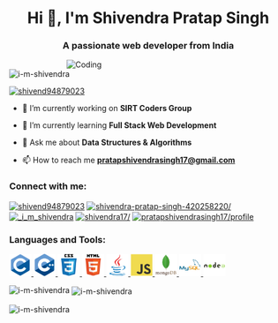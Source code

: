 <h1 align="center">Hi 👋, I'm Shivendra Pratap Singh</h1>
<h3 align="center">A passionate web developer from India</h3>

<img align="right" alt="Coding" width="400" src="https://camo.githubusercontent.com/8bf6f6d78abc81fcf9c49f10649423e73ea44bc248e83aaae8759d401c829a84/68747470733a2f2f70687973696373677572756b756c2e66696c65732e776f726470726573732e636f6d2f323031392f30322f6368617261637465722d312e676966" >

<p align="left"> <img src="https://komarev.com/ghpvc/?username=i-m-shivendra&label=Profile%20views&color=0e75b6&style=flat" alt="i-m-shivendra" /> </p>

<p align="left"> <a href="https://twitter.com/shivend94879023" target="blank"><img src="https://img.shields.io/twitter/follow/shivend94879023?logo=twitter&style=for-the-badge" alt="shivend94879023" /></a> </p>

- 🔭 I’m currently working on **SIRT Coders Group**

- 🌱 I’m currently learning **Full Stack Web Development**

- 💬 Ask me about **Data Structures & Algorithms**

- 📫 How to reach me **pratapshivendrasingh17@gmail.com**

<h3 align="left">Connect with me:</h3>
<p align="left">
<a href="https://twitter.com/shivend94879023" target="blank"><img align="center" src="https://raw.githubusercontent.com/rahuldkjain/github-profile-readme-generator/master/src/images/icons/Social/twitter.svg" alt="shivend94879023" height="30" width="40" /></a>
<a href="https://linkedin.com/in/shivendra-pratap-singh-420258220/" target="blank"><img align="center" src="https://raw.githubusercontent.com/rahuldkjain/github-profile-readme-generator/master/src/images/icons/Social/linked-in-alt.svg" alt="shivendra-pratap-singh-420258220/" height="30" width="40" /></a>
<a href="https://instagram.com/_i_m_shivendra" target="blank"><img align="center" src="https://raw.githubusercontent.com/rahuldkjain/github-profile-readme-generator/master/src/images/icons/Social/instagram.svg" alt="_i_m_shivendra" height="30" width="40" /></a>
<a href="https://www.leetcode.com/shivendra17/" target="blank"><img align="center" src="https://raw.githubusercontent.com/rahuldkjain/github-profile-readme-generator/master/src/images/icons/Social/leet-code.svg" alt="shivendra17/" height="30" width="40" /></a>
<a href="https://auth.geeksforgeeks.org/user/pratapshivendrasingh17/profile" target="blank"><img align="center" src="https://raw.githubusercontent.com/rahuldkjain/github-profile-readme-generator/master/src/images/icons/Social/geeks-for-geeks.svg" alt="pratapshivendrasingh17/profile" height="30" width="40" /></a>
</p>

<h3 align="left">Languages and Tools:</h3>
<p align="left"> <a href="https://www.cprogramming.com/" target="_blank" rel="noreferrer"> <img src="https://raw.githubusercontent.com/devicons/devicon/master/icons/c/c-original.svg" alt="c" width="40" height="40"/> </a> <a href="https://www.w3schools.com/cpp/" target="_blank" rel="noreferrer"> <img src="https://raw.githubusercontent.com/devicons/devicon/master/icons/cplusplus/cplusplus-original.svg" alt="cplusplus" width="40" height="40"/> </a> <a href="https://www.w3schools.com/css/" target="_blank" rel="noreferrer"> <img src="https://raw.githubusercontent.com/devicons/devicon/master/icons/css3/css3-original-wordmark.svg" alt="css3" width="40" height="40"/> </a> <a href="https://www.w3.org/html/" target="_blank" rel="noreferrer"> <img src="https://raw.githubusercontent.com/devicons/devicon/master/icons/html5/html5-original-wordmark.svg" alt="html5" width="40" height="40"/> </a> <a href="https://www.java.com" target="_blank" rel="noreferrer"> <img src="https://raw.githubusercontent.com/devicons/devicon/master/icons/java/java-original.svg" alt="java" width="40" height="40"/> </a> <a href="https://developer.mozilla.org/en-US/docs/Web/JavaScript" target="_blank" rel="noreferrer"> <img src="https://raw.githubusercontent.com/devicons/devicon/master/icons/javascript/javascript-original.svg" alt="javascript" width="40" height="40"/> </a> <a href="https://www.mongodb.com/" target="_blank" rel="noreferrer"> <img src="https://raw.githubusercontent.com/devicons/devicon/master/icons/mongodb/mongodb-original-wordmark.svg" alt="mongodb" width="40" height="40"/> </a> <a href="https://www.mysql.com/" target="_blank" rel="noreferrer"> <img src="https://raw.githubusercontent.com/devicons/devicon/master/icons/mysql/mysql-original-wordmark.svg" alt="mysql" width="40" height="40"/> </a> <a href="https://nodejs.org" target="_blank" rel="noreferrer"> <img src="https://raw.githubusercontent.com/devicons/devicon/master/icons/nodejs/nodejs-original-wordmark.svg" alt="nodejs" width="40" height="40"/> </a> </p>

<p><img align="left" src="https://github-readme-stats.vercel.app/api/top-langs?username=i-m-shivendra&show_icons=true&locale=en&layout=compact" alt="i-m-shivendra" /></p>

<p>&nbsp;<img align="center" src="https://github-readme-stats.vercel.app/api?username=i-m-shivendra&show_icons=true&locale=en" alt="i-m-shivendra" /></p>

<p><img align="center" src="https://github-readme-streak-stats.herokuapp.com/?user=i-m-shivendra&" alt="i-m-shivendra" /></p>
